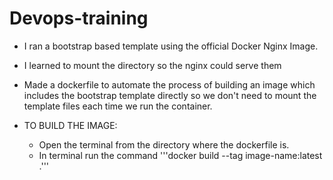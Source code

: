 # Devops-training
- I ran a bootstrap based template using the official Docker Nginx Image.
- I learned to mount the directory so the nginx could serve them
- Made a dockerfile to automate the process of building an image which includes the bootstrap template directly so we don't need to mount the template files each time we run the container.


- TO BUILD THE IMAGE:
  -  Open the terminal from the directory where the dockerfile is.
  -  In terminal run the command '''docker build --tag image-name:latest .'''
